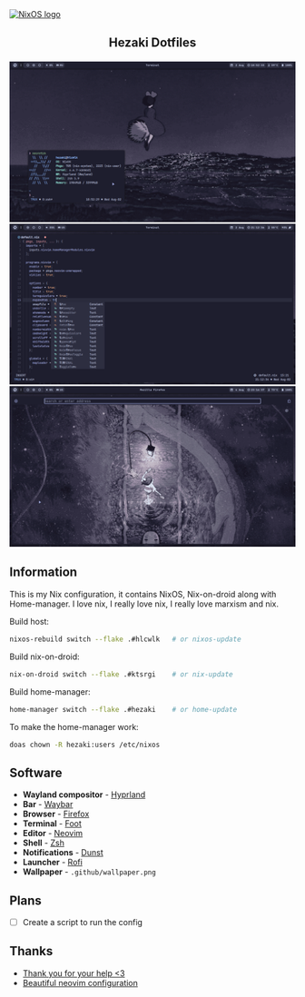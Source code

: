 [<img src="https://raw.githubusercontent.com/NixOS/nixos-artwork/master/logo/nixos-white.png" align="center" width="500px" alt="NixOS logo"/>](https://nixos.org)

## <p align="center">Hezaki Dotfiles</p>

![Screenshot](./1.png)
![Screenshot](./2.png)
![Screenshot](./3.png)

## Information
This is my Nix configuration, it contains NixOS, Nix-on-droid along with Home-manager. I love nix, I really love nix, I really love marxism and nix.

Build host:
```bash
nixos-rebuild switch --flake .#hlcwlk   # or nixos-update
```

Build nix-on-droid:
```bash
nix-on-droid switch --flake .#ktsrgi    # or nix-update
```

Build home-manager:
```bash 
home-manager switch --flake .#hezaki    # or home-update
```

To make the home-manager work:
```bash 
doas chown -R hezaki:users /etc/nixos  
``` 

## Software
- **Wayland compositor** - [Hyprland](https://hyprland.org/)
- **Bar** - [Waybar](https://github.com/Alexays/Waybar)
- **Browser** - [Firefox](https://www.mozilla.org/)
- **Terminal** - [Foot](https://codeberg.org/dnkl/foot)
- **Editor** - [Neovim](https://neovim.io/)
- **Shell** - [Zsh](https://www.zsh.org/)
- **Notifications** - [Dunst](https://github.com/dunst-project/dunst)
- **Launcher** - [Rofi](https://github.com/lbonn/rofi)
- **Wallpaper** - `.github/wallpaper.png`

## Plans
- [ ] Create a script to run the config

## Thanks 
- [Thank you for your help <3](https://codeberg.org/ghosty)
- [Beautiful neovim configuration](https://github.com/Manas140/Conscious/tree/main)

